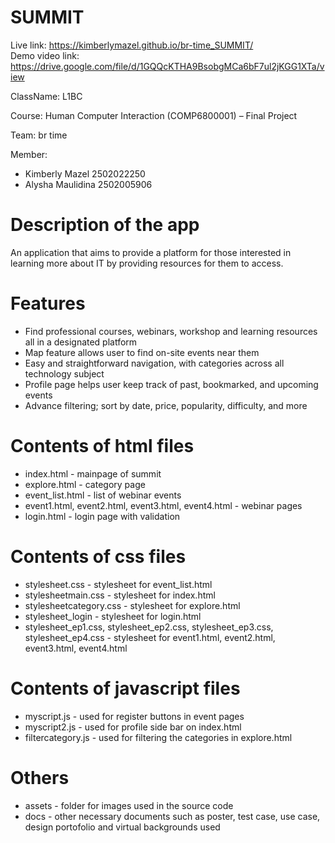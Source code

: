 # SUMMIT 
Live link: https://kimberlymazel.github.io/br-time_SUMMIT/ <br>
Demo video link: https://drive.google.com/file/d/1GQQcKTHA9BsobgMCa6bF7ul2jKGG1XTa/view

ClassName: L1BC

Course: Human Computer Interaction (COMP6800001) – Final Project

Team: br time

Member: <br>
- Kimberly Mazel 2502022250
- Alysha Maulidina 2502005906

# Description of the app
An application that aims to provide a platform for those interested in learning more about IT by providing resources for them to access.

# Features
- Find professional courses, webinars, workshop and learning resources all in a designated platform
- Map feature allows user to find on-site events near them 
- Easy and straightforward navigation, with categories across all technology subject
- Profile page helps user keep track of past, bookmarked, and upcoming events
- Advance filtering; sort by date, price, popularity, difficulty, and more
  
# Contents of html files
- index.html - mainpage of summit
- explore.html - category page
- event_list.html - list of webinar events
- event1.html, event2.html, event3.html, event4.html - webinar pages
- login.html - login page with validation

# Contents of css files
- stylesheet.css - stylesheet for event_list.html
- stylesheetmain.css - stylesheet for index.html
- stylesheetcategory.css - stylesheet for explore.html
- stylesheet_login - stylesheet for login.html
- stylesheet_ep1.css, stylesheet_ep2.css, stylesheet_ep3.css, stylesheet_ep4.css - stylesheet for event1.html, event2.html, event3.html, event4.html

# Contents of javascript files
- myscript.js - used for register buttons in event pages
- myscript2.js - used for profile side bar on index.html
- filtercategory.js - used for filtering the categories in explore.html

# Others
- assets - folder for images used in the source code
- docs - other necessary documents such as poster, test case, use case, design portofolio and virtual backgrounds used
